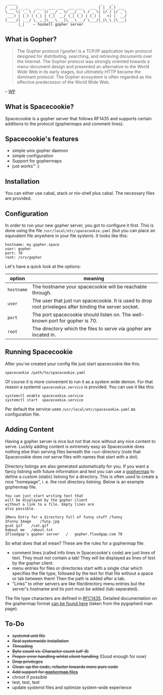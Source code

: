 	 ____                                       _    _      
	/ ___| _ __   __ _  ___ ___  ___ ___   ___ | | _(_) ___ 
	\___ \| '_ \ / _` |/ __/ _ \/ __/ _ \ / _ \| |/ / |/ _ \
	 ___) | |_) | (_| | (_|  __/ (_| (_) | (_) |   <| |  __/
	|____/| .__/ \__,_|\___\___|\___\___/ \___/|_|\_\_|\___|
	      |_|    – haskell gopher server

## What is Gopher?

> The Gopher protocol /ˈɡoʊfər/ is a TCP/IP application layer protocol designed for distributing, searching, and retrieving documents over the Internet. The Gopher protocol was strongly oriented towards a menu-document design and presented an alternative to the World Wide Web in its early stages, but ultimately HTTP became the dominant protocol. The Gopher ecosystem is often regarded as the effective predecessor of the World Wide Web.

– [WP](https://en.wikipedia.org/wiki/Gopher_(protocol))

## What is Spacecookie?

Spacecookie is a gopher server that follows RF1435 and supports certain additions to the protocol (gophermaps and comment lines).

## Spacecookie's features

* simple unix gopher daemon
* simple configuration
* Support for gophermaps
* just works™ :)

## Installation

You can either use cabal, stack or nix-shell plus cabal. The necessary files are provided.

## Configuration

In order to run your new gopher server, you got to configure it first. This is done using the file `/usr/local/etc/spacecookie.yaml` (but you can place an equivalent file anywhere in your file system). It looks like this:

	hostname: my.gopher.space
	user: gopher
	port: 70
	root: /srv/gopher

Let's have a quick look at the options:

option     | meaning                                                 
-----------|--------------------------------------------------------------------------------------------------------
`hostname` | The hostname your spacecookie will be reachable through.
`user`     | The user that just run spacecookie. It is used to drop root priveleges after binding the server socket.
`port`     | The port spacecookie should listen on. The well-known port for gopher is 70.
`root`     | The directory which the files to serve via gopher are located in.

## Running Spacecookie

After you've created your config file just start spacecookie like this:

	spacecookie /path/to/spacecookie.yaml

Of course it is more convenient to run it as a system wide demon. For that reason a systemd `spacecookie.service` is provided. You can use it like this:

	systemctl enable spacecookie.service
	systemctl start  spacecookie.service

Per default the service uses `/usr/local/etc/spacecookie.yaml` as configuration file.

## Adding Content

Having a gopher server is nice but not that nice without any nice content to serve. Luckily adding content is extremely easy as Spacecookie does nothing else than serving files beneath the `root`-directory (note that Spacecookie does _not_ serve files with names that start with a dot).

Directory listings are also generated automatically for you. If you want a fancy listning with future information and text you can use a [gophermap](https://en.wikipedia.org/wiki/Gophermap) to define a custom (static) listning for a directory. This is often used to create a nice "homepage", i. e. the root directory listning. Below is an example gophermap file.

	You can just start writing text that
	will be displayed by the gopher client
	without a link to a file. Empty lines are
	also possible.

	1Menu Entry for a directory full of funny stuff	/funny
	IFunny Image	/funy.jpg
	gcat gif	/cat.gif
	0about me	/about.txt
	1Floodgap's gopher server	/	gopher.floodgap.com	70

So what does that all mean? These are the rules for a gophermap file:

* comment lines (called info lines in Spacecookie's code) are just lines of text. They must not contain a tab! They will be displayed as lines of text by the gopher client.
* menu entries for files or directories start with a single char which specifies the file type, followed by the text for that file without a space or tab between them! Then the path is added after a tab.
* "Links" to other servers are like file/directory menu entries but the server's hostname and its port must be added (tab-separated).

The file type characters are defined in [RFC1435](https://tools.ietf.org/html/rfc1436#page-10). Detailed documentation on the gophermap format [can be found here](./docs/gophermap-pygopherd.txt) (taken from the pygopherd man page).

## To-Do

* ~~systemd unit file~~
* ~~Real systemwide installation~~
* ~~Threading~~
* ~~Byte count vs. Character count (utf-8)~~
* ~~Proper error handling whilst client handling~~ (Good enough for now)
* ~~Drop privileges~~
* ~~Clean-up the code, refactor towards more pure code~~
* ~~Add support for [gophermap files](https://en.wikipedia.org/wiki/Gophermap)~~
* chroot if possible
* test, test, test
* update systemd files and optimize system-wide experience
